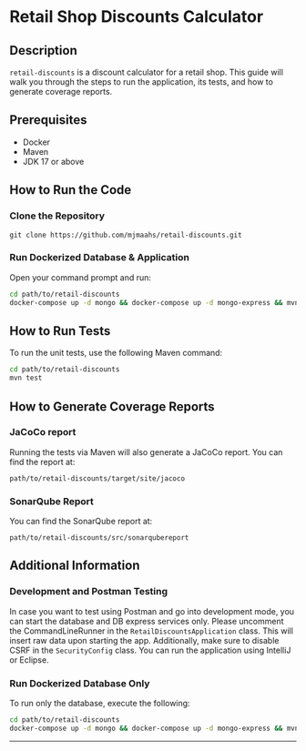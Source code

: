 # Retail Shop Discounts Calculator

## Description

`retail-discounts` is a discount calculator for a retail shop. This guide will walk you through the steps to run the application, its tests, and how to generate coverage reports.

## Prerequisites

- Docker
- Maven
- JDK 17 or above

## How to Run the Code

### Clone the Repository

```
git clone https://github.com/mjmaahs/retail-discounts.git
```

### Run Dockerized Database & Application

Open your command prompt and run:

```bash
cd path/to/retail-discounts
docker-compose up -d mongo && docker-compose up -d mongo-express && mvn clean install && docker-compose up -d app
```

## How to Run Tests

To run the unit tests, use the following Maven command:

```bash
cd path/to/retail-discounts
mvn test
```

## How to Generate Coverage Reports

### JaCoCo report

Running the tests via Maven will also generate a JaCoCo report. You can find the report at:

```text
path/to/retail-discounts/target/site/jacoco
```

### SonarQube Report

You can find the SonarQube report at:

```text
path/to/retail-discounts/src/sonarqubereport
```

## Additional Information

### Development and Postman Testing

In case you want to test using Postman and go into development mode, you can start the database and DB express services only. Please uncomment the CommandLineRunner in the `RetailDiscountsApplication` class. This will insert raw data upon starting the app. Additionally, make sure to disable CSRF in the `SecurityConfig` class. You can run the application using IntelliJ or Eclipse.


### Run Dockerized Database Only

To run only the database, execute the following:

```bash
cd path/to/retail-discounts
docker-compose up -d mongo && docker-compose up -d mongo-express && mvn clean install
```

---